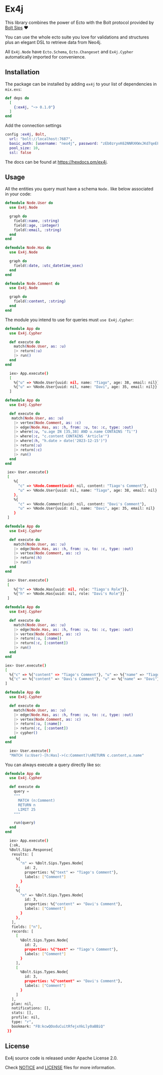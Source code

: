 # Ex4j

This library combines the power of Ecto with the Bolt protocol provided by [Bolt Sips](https://github.com/florinpatrascu/bolt_sips) :hearts:

You can use the whole ecto suite you love for validations and structures plus an elegant DSL to retrieve data from Neo4j.

All `Ex4j.Node` have `Ecto.Schema`, `Ecto.Changeset` and `Ex4j.Cypher` automatically imported for convenience.
   
## Installation

The package can be installed by adding `ex4j` to your list of dependencies in `mix.exs`:

```elixir
def deps do
  [
    {:ex4j, "~> 0.1.0"}
  ]
end
```

Add the connection settings

```elixir
config :ex4j, Bolt,
  url: "bolt://localhost:7687",
  basic_auth: [username: "neo4j", password: "zEb0zryxK62NNRXKWxJKd7qeEFkO3mLIgcGwuUA4lvg"],
  pool_size: 10,
  ssl: false
```

The docs can be found at <https://hexdocs.pm/ex4j>.

## Usage 

All the entities you query must have a schema `Node.` like below associated in your code:

```elixir
defmodule Node.User do
  use Ex4j.Node

  graph do
    field(:name, :string)
    field(:age, :integer)
    field(:email, :string)
  end
end
```

```elixir
defmodule Node.Has do
  use Ex4j.Node

  graph do
    field(:date, :utc_datetime_usec)
  end
end
```

```elixir
defmodule Node.Comment do
  use Ex4j.Node

  graph do
    field(:content, :string)
  end
end
```

The module you intend to use for queries must `use Ex4j.Cypher`: 

```elixir
defmodule App do
  use Ex4j.Cypher

  def execute do 
    match(Node.User, as: :u)
    |> return(:u)
    |> run()
  end
end
```

```bash
  iex> App.execute()
  [
    %{"u" => %Node.User{uuid: nil, name: "Tiago", age: 38, email: nil}},
    %{"u" => %Node.User{uuid: nil, name: "Davi", age: 35, email: nil}}
  ]
```

```elixir
defmodule App do
  use Ex4j.Cypher

  def execute do 
   match(Node.User, as: :u)
    |> vertex(Node.Comment, as: :c)
    |> edge(Node.Has, as: :h, from: :u, to: :c, type: :out)
    |> where(:u, "u.age IN [35,38] AND u.name CONTAINS 'Ti'")
    |> where(:c, "c.content CONTAINS 'Article'")
    |> where(:h, "h.date > date('2023-12-15')")
    |> return(:u)
    |> return(:c)
    |> run()
  end
end
```

```bash
 iex> User.execute()
 [
    %{
      "c" => %Node.Comment{uuid: nil, content: "Tiago's Comment"},
      "u" => %Node.User{uuid: nil, name: "Tiago", age: 38, email: nil}
    },
    %{
      "c" => %Node.Comment{uuid: nil, content: "Davi's Comment"},
      "u" => %Node.User{uuid: nil, name: "Davi", age: 35, email: nil}
    }
 ]
```

```elixir
defmodule App do
  use Ex4j.Cypher

  def execute do 
    match(Node.User, as: :u)
    |> edge(Node.Has, as: :h, from: :u, to: :c, type: :out)
    |> vertex(Node.Comment, as: :c)
    |> return(:h)
    |> run()
  end
end
```

```bash
 iex> User.execute()
 [
    %{"h" => %Node.Has{uuid: nil, role: "Tiago's Role"}},
    %{"h" => %Node.Has{uuid: nil, role: "Davi's Role"}}
 ]
```


```elixir
defmodule App do
  use Ex4j.Cypher

  def execute do 
    match(Node.User, as: :u)
    |> edge(Node.Has, as: :h, from: :u, to: :c, type: :out)
    |> vertex(Node.Comment, as: :c)
    |> return(:u, [:name])
    |> return(:c, [:content])
    |> run()
  end
end
```

```bash
iex> User.execute()
[
  %{"c" => %{"content" => "Tiago's Comment"}, "u" => %{"name" => "Tiago"}},
  %{"c" => %{"content" => "Davi's Comment"}, "u" => %{"name" => "Davi"}}
]
```


```elixir
defmodule App do
  use Ex4j.Cypher

  def execute do 
    match(Node.User, as: :u)
    |> edge(Node.Has, as: :h, from: :u, to: :c, type: :out)
    |> vertex(Node.Comment, as: :c)
    |> return(:u, [:name])
    |> return(:c, [:content])
    |> cypher()
  end
end
```

```bash
  iex> User.execute()
  "MATCH (u:User)-[h:Has]->(c:Comment)\nRETURN c.content,u.name"
```

You can always execute a query directly like so: 

```elixir
defmodule App do
  use Ex4j.Cypher

  def execute do
    query = 
    """
      MATCH (n:Comment) 
      RETURN n 
      LIMIT 25
    """

    run(query)
  end
end
```

```bash
  iex> App.execute()
  {:ok,
  %Bolt.Sips.Response{
   results: [
     %{
       "n" => %Bolt.Sips.Types.Node{
         id: 2,
         properties: %{"text" => "Tiago's Comment"},
         labels: ["Comment"]
       }
     },
     %{
       "n" => %Bolt.Sips.Types.Node{
         id: 3,
         properties: %{"content" => "Davi's Comment"},
         labels: ["Comment"]
       }
     },
   ],
   fields: ["n"],
   records: [
     [
       %Bolt.Sips.Types.Node{
         id: 2,
         properties: %{"text" => "Tiago's Comment"},
         labels: ["Comment"]
       }
     ],
     [
       %Bolt.Sips.Types.Node{
         id: 3,
         properties: %{"content" => "Davi's Comment"},
         labels: ["Comment"]
       }
     ]
   ],
   plan: nil,
   notifications: [],
   stats: [],
   profile: nil,
   type: "r",
   bookmark: "FB:kcwQOoduCuitRfejxXkLly0aBBiQ"
 }}
```

## License

Ex4j source code is released under Apache License 2.0.

Check [NOTICE](NOTICE) and [LICENSE](LICENSE) files for more information.
